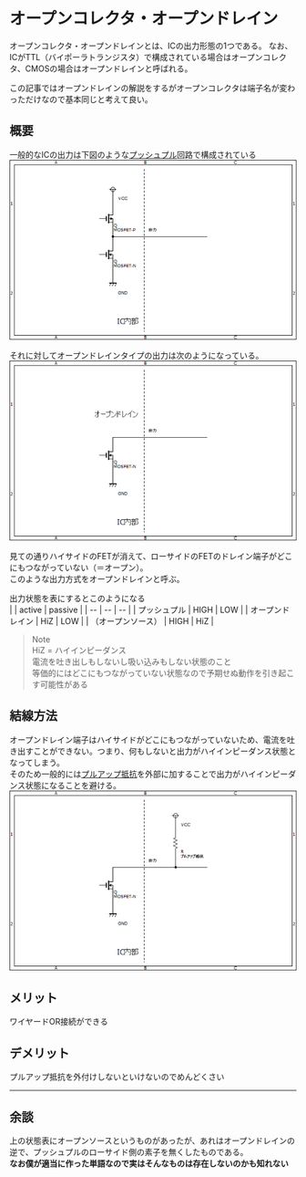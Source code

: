 # オープンコレクタ・オープンドレイン  

オープンコレクタ・オープンドレインとは、ICの出力形態の1つである。
なお、ICがTTL（バイポーラトランジスタ）で構成されている場合はオープンコレクタ、CMOSの場合はオープンドレインと呼ばれる。  

この記事ではオープンドレインの解説をするがオープンコレクタは端子名が変わっただけなので基本同じと考えて良い。

## 概要  

一般的なICの出力は下図のような[プッシュプル](push_pull.md)回路で構成されている  
![プッシュプル](images/push_pull_ic.png)  

それに対してオープンドレインタイプの出力は次のようになっている。
![オープンドレイン](images/open_drain_io.png)  

見ての通りハイサイドのFETが消えて、ローサイドのFETのドレイン端子がどこにもつながっていない（＝オープン）。  
このような出力方式をオープンドレインと呼ぶ。  

出力状態を表にするとこのようになる  
|  | active | passive |
| -- | -- | -- |
| プッシュプル | HIGH | LOW |
| オープンドレイン | HiZ | LOW |
| （オープンソース） | HIGH | HiZ |

> Note  
> HiZ = ハイインピーダンス  
> 電流を吐き出しもしないし吸い込みもしない状態のこと  
> 等価的にはどこにもつながっていない状態なので予期せぬ動作を引き起こす可能性がある

## 結線方法  

オープンドレイン端子はハイサイドがどこにもつながっていないため、電流を吐き出すことができない。つまり、何もしないと出力がハイインピーダンス状態となってしまう。  
そのため一般的には[プルアップ抵抗](pull_up&pull_down.md)を外部に加することで出力がハイインピーダンス状態になることを避ける。  
![pull_up](images/open_drain_pullup.png)  

## メリット  

ワイヤードOR接続ができる

## デメリット  

プルアップ抵抗を外付けしないといけないのでめんどくさい

***
## 余談  

上の状態表にオープンソースというものがあったが、あれはオープンドレインの逆で、プッシュプルのローサイド側の素子を無くしたものである。  
**なお僕が適当に作った単語なので実はそんなものは存在しないのかも知れない**
